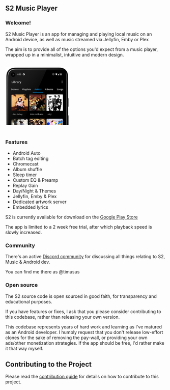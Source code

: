## S2 Music Player

### Welcome!

S2 Music Player is an app for managing and playing local music on an Android device, as well as music streamed via Jellyfin, Emby or Plex

The aim is to provide all of the options you'd expect from a music player, wrapped up in a minimalist, intuitive and modern design.

<br/>
<img src="assets/s2_hero_image.png" width="40%"/>
<br/>
<br/>

### Features

- Android Auto
- Batch tag editing
- Chromecast
- Album shuffle
- Sleep timer
- Custom EQ & Preamp
- Replay Gain
- Day/Night & Themes
- Jellyfin, Emby & Plex
- Dedicated artwork server
- Embedded lyrics

S2 is currently available for download on the [Google Play Store](https://play.google.com/store/apps/details?id=com.simplecityapps.shuttle)

The app is limited to a 2 week free trial, after which playback speed is slowly increased.

### Community

There's an active [Discord community](https://discord.gg/ESyjVgTBWa) for discussing all things relating to S2, Music & Android dev.

You can find me there as @timusus

### Open source

The S2 source code is open sourced in good faith, for transparency and educational purposes.

If you have features or fixes, I ask that you please consider contributing to this codebase, rather than releasing your own version.

This codebase represents years of hard work and learning as I've matured as an Android developer. I humbly request that you don't release low-effort clones for the sake of removing the pay-wall, or
providing your own ads/other monetization strategies. If the app should be free, I'd rather make it that way myself.

## Contributing to the Project

Please read the [contribution guide](CONTRIBUTING.md) for details on how to contribute to this project.
